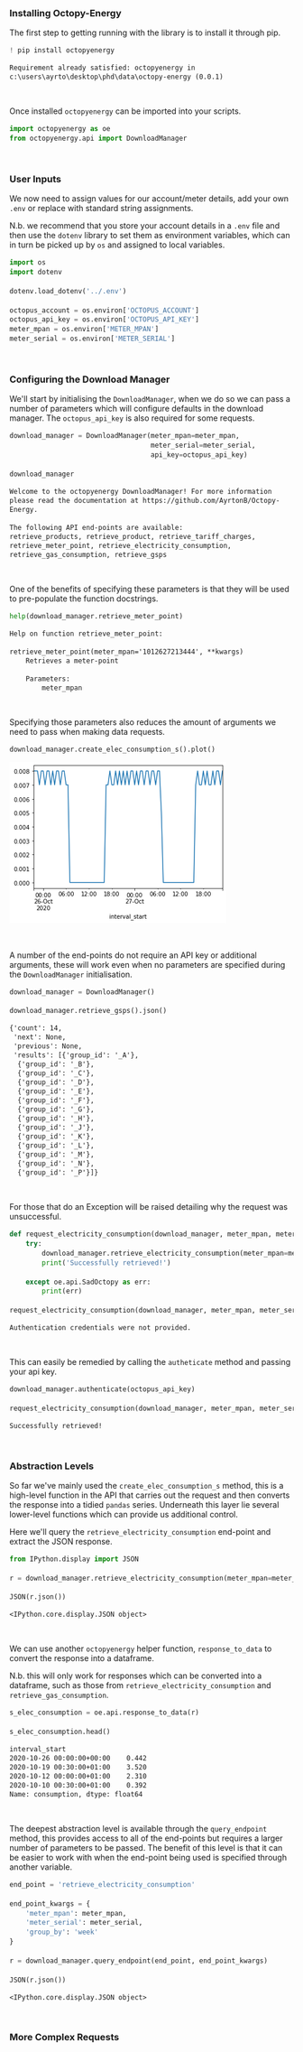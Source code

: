<br>

### Installing Octopy-Energy

The first step to getting running with the library is to install it through pip.


```python
! pip install octopyenergy
```

    Requirement already satisfied: octopyenergy in c:\users\ayrto\desktop\phd\data\octopy-energy (0.0.1)
    

<br>

Once installed `octopyenergy` can be imported into your scripts.


```python
import octopyenergy as oe
from octopyenergy.api import DownloadManager
```

<br>

### User Inputs

We now need to assign values for our account/meter details, add your own `.env` or replace with standard string assignments.

N.b. we recommend that you store your account details in a `.env` file and then use the `dotenv` library to set them as environment variables, which can in turn be picked up by `os` and assigned to local variables.


```python
import os
import dotenv

dotenv.load_dotenv('../.env')

octopus_account = os.environ['OCTOPUS_ACCOUNT']
octopus_api_key = os.environ['OCTOPUS_API_KEY']
meter_mpan = os.environ['METER_MPAN']
meter_serial = os.environ['METER_SERIAL']
```

<br>

### Configuring the Download Manager

We'll start by initialising the `DownloadManager`, when we do so we can pass a number of parameters which will configure defaults in the download manager. The `octopus_api_key` is also required for some requests.


```python
download_manager = DownloadManager(meter_mpan=meter_mpan, 
                                   meter_serial=meter_serial, 
                                   api_key=octopus_api_key)

download_manager
```




    Welcome to the octopyenergy DownloadManager! For more information please read the documentation at https://github.com/AyrtonB/Octopy-Energy.
    
    The following API end-points are available: 
    retrieve_products, retrieve_product, retrieve_tariff_charges, retrieve_meter_point, retrieve_electricity_consumption, retrieve_gas_consumption, retrieve_gsps
    



<br>

One of the benefits of specifying these parameters is that they will be used to pre-populate the function docstrings.


```python
help(download_manager.retrieve_meter_point)
```

    Help on function retrieve_meter_point:
    
    retrieve_meter_point(meter_mpan='1012627213444', **kwargs)
        Retrieves a meter-point
        
        Parameters:
            meter_mpan
    
    

<br>

Specifying those parameters also reduces the amount of arguments we need to pass when making data requests.


```python
download_manager.create_elec_consumption_s().plot()
```

![png](img/sample_elec_consumption.png)
    

<br>

A number of the end-points do not require an API key or additional arguments, these will work even when no parameters are specified during the `DownloadManager` initialisation.


```python
download_manager = DownloadManager()

download_manager.retrieve_gsps().json()
```




    {'count': 14,
     'next': None,
     'previous': None,
     'results': [{'group_id': '_A'},
      {'group_id': '_B'},
      {'group_id': '_C'},
      {'group_id': '_D'},
      {'group_id': '_E'},
      {'group_id': '_F'},
      {'group_id': '_G'},
      {'group_id': '_H'},
      {'group_id': '_J'},
      {'group_id': '_K'},
      {'group_id': '_L'},
      {'group_id': '_M'},
      {'group_id': '_N'},
      {'group_id': '_P'}]}



<br>

For those that do an Exception will be raised detailing why the request was unsuccessful.


```python
def request_electricity_consumption(download_manager, meter_mpan, meter_serial):
    try:
        download_manager.retrieve_electricity_consumption(meter_mpan=meter_mpan, meter_serial=meter_serial)
        print('Successfully retrieved!')

    except oe.api.SadOctopy as err:
        print(err)
        
request_electricity_consumption(download_manager, meter_mpan, meter_serial)
```

    Authentication credentials were not provided.
    

<br>

This can easily be remedied by calling the `autheticate` method and passing your api key.


```python
download_manager.authenticate(octopus_api_key)

request_electricity_consumption(download_manager, meter_mpan, meter_serial)
```

    Successfully retrieved!
    

<br>

### Abstraction Levels

So far we've mainly used the `create_elec_consumption_s` method, this is a high-level function in the API that carries out the request and then converts the response into a tidied `pandas` series. Underneath this layer lie several lower-level functions which can provide us additional control.

Here we'll query the `retrieve_electricity_consumption` end-point and extract the JSON response.


```python
from IPython.display import JSON

r = download_manager.retrieve_electricity_consumption(meter_mpan=meter_mpan, meter_serial=meter_serial)

JSON(r.json())
```




    <IPython.core.display.JSON object>



<br>

We can use another `octopyenergy` helper function, `response_to_data` to convert the response into a dataframe.

N.b. this will only work for responses which can be converted into a dataframe, such as those from `retrieve_electricity_consumption` and `retrieve_gas_consumption`. 


```python
s_elec_consumption = oe.api.response_to_data(r)

s_elec_consumption.head()
```




    interval_start
    2020-10-26 00:00:00+00:00    0.442
    2020-10-19 00:30:00+01:00    3.520
    2020-10-12 00:00:00+01:00    2.310
    2020-10-10 00:30:00+01:00    0.392
    Name: consumption, dtype: float64



<br>

The deepest abstraction level is available through the `query_endpoint` method, this provides access to all of the end-points but requires a larger number of parameters to be passed. The benefit of this level is that it can be easier to work with when the end-point being used is specified through another variable.


```python
end_point = 'retrieve_electricity_consumption'

end_point_kwargs = {
    'meter_mpan': meter_mpan,
    'meter_serial': meter_serial,
    'group_by': 'week'
}

r = download_manager.query_endpoint(end_point, end_point_kwargs)

JSON(r.json())
```




    <IPython.core.display.JSON object>



<br>

### More Complex Requests


```python

```


```python

```
